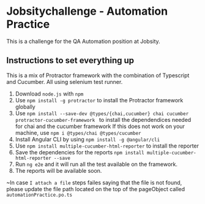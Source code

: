 # Jobsitychallenge - Automation Practice
This is a challenge for the QA Automation position at Jobsity.

## Instructions to set everything up
This is a mix of Protractor framework with the combination of Typescript and Cucumber. All using selenium test runner.
1. Download `node.js` with `npm `
2. Use `npm install -g protractor` to install the Protractor framework globally
3. Use `npm install --save-dev @types/{chai,cucumber} chai cucumber protractor-cucumber-framework ` to install the dependendices needed for chai and the cucumber framework
    If this does not work on your machine, use `npm i @types/chai @types/cucumber`
4. Install Angular CLI by using `npm install -g @angular/cli`
5. Use `npm install multiple-cucumber-html-reporter` to install the reporter
6. Save the dependencies for the reports `npm install multiple-cucumber-html-reporter --save`
7. Run `ng e2e` and it will run all the test available on the framework.
8. The reports will be available soon.

~In case `I attach a file` steps failes saying that the file is not found, please update the file path located on the top of the pageObject called `automationPractice.po.ts`
